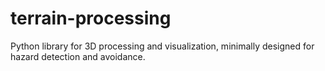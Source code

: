 # terrain-processing
Python library for 3D processing and visualization, minimally designed for hazard detection and avoidance. 

